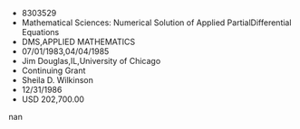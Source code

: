 
* 8303529
* Mathematical Sciences: Numerical Solution of Applied PartialDifferential Equations
* DMS,APPLIED MATHEMATICS
* 07/01/1983,04/04/1985
* Jim Douglas,IL,University of Chicago
* Continuing Grant
* Sheila D. Wilkinson
* 12/31/1986
* USD 202,700.00

nan
